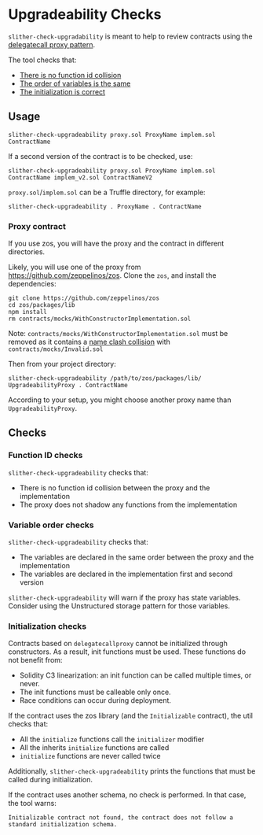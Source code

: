 # Upgradeability Checks

`slither-check-upgradability` is meant to help to review contracts using the [delegatecall proxy pattern](https://blog.trailofbits.com/2018/09/05/contract-upgrade-anti-patterns/).

The tool checks that:
* [There is no function id collision](https://github.com/crytic/slither/wiki/Upgradeability-Checks#function-id-checks)
* [The order of variables is the same](https://github.com/crytic/slither/wiki/Upgradeability-Checks#variable-order-checks)
* [The initialization is correct](https://github.com/crytic/slither/wiki/Upgradeability-Checks#initialization-checks)

## Usage
```
slither-check-upgradeability proxy.sol ProxyName implem.sol ContractName
```

If a second version of the contract is to be checked, use:

```
slither-check-upgradeability proxy.sol ProxyName implem.sol ContractName implem_v2.sol ContractNameV2
```

`proxy.sol`/`implem.sol` can be a Truffle directory, for example: 
```
slither-check-upgradeability . ProxyName . ContractName
```

### Proxy contract
If you use zos, you will have the proxy and the contract in different directories.

Likely, you will use one of the proxy from https://github.com/zeppelinos/zos. Clone the `zos`, and install the dependencies:
```
git clone https://github.com/zeppelinos/zos
cd zos/packages/lib
npm install
rm contracts/mocks/WithConstructorImplementation.sol
```
Note:  `contracts/mocks/WithConstructorImplementation.sol` must be removed as it contains a [name clash collision](https://github.com/crytic/slither/wiki#keyerror-or-nonetype-error)  with `contracts/mocks/Invalid.sol`

Then from your project directory:
```
slither-check-upgradeability /path/to/zos/packages/lib/ UpgradeabilityProxy . ContractName
```

According to your setup, you might choose another proxy name than `UpgradeabilityProxy`.


## Checks

### Function ID checks

`slither-check-upgradeability` checks that:

* There is no function id collision between the proxy and the implementation
 * The proxy does not shadow any functions from the implementation

### Variable order checks

`slither-check-upgradeability` checks that:

* The variables are declared in the same order between the proxy and the implementation
* The variables are declared in the implementation first and second version

`slither-check-upgradeability` will warn if the proxy has state variables. Consider using the Unstructured storage pattern for those variables. 

### Initialization checks

Contracts based on `delegatecallproxy` cannot be initialized through constructors. As a result, init functions must be used. These functions do not benefit from:

* Solidity C3 linearization: an init function can be called multiple times, or never.
* The init functions must be calleable only once.
* Race conditions can occur during deployment.

If the contract uses the zos library (and the `Initializable` contract), the util checks that:

* All the `initialize` functions call the `initializer` modifier 
* All the inherits `initialize` functions are called
* `initialize` functions are never called twice

Additionally, `slither-check-upgradeability` prints the functions that must be called during initialization.

If the contract uses another schema, no check is performed. In that case, the tool warns:
```
Initializable contract not found, the contract does not follow a standard initialization schema.
```


